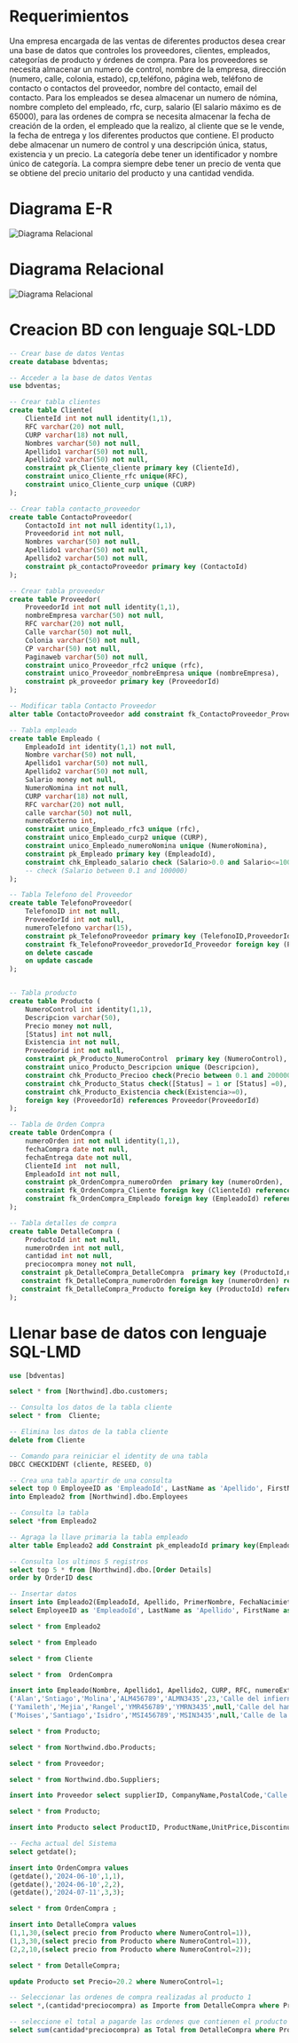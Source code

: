 # Requerimientos
Una empresa encargada de las ventas de diferentes productos desea crear una base de datos que controles los proveedores, clientes, empleados, categorías de producto y órdenes de compra. Para los proveedores se necesita almacenar un numero de control, nombre de la empresa, dirección (numero, calle, colonia, estado), cp,teléfono, página web, teléfono de contacto o contactos del proveedor, nombre del contacto, email del contacto. Para los empleados se desea almacenar un numero de nómina, nombre completo del empleado, rfc, curp, salario (El salario máximo es de 65000), para las ordenes de compra se necesita almacenar la fecha de creación de la orden, el empleado que la realizo, al cliente que se le vende, la fecha de entrega y los diferentes productos que contiene. El producto debe almacenar un numero de control y una descripción única, status, existencia y un precio. La categoría debe tener un identificador y nombre único de categoría. La compra siempre debe tener un precio de venta que se obtiene del precio unitario del producto y una cantidad vendida.

# Diagrama E-R
![Diagrama Relacional](./img/DB_Ventas-Diagrama_Relacional.png)

# Diagrama Relacional
![Diagrama Relacional](./img/DB_Ventas-Diagrama_E-R.png)

# Creacion BD con lenguaje SQL-LDD
```sql
-- Crear base de datos Ventas 
create database bdventas;

-- Acceder a la base de datos Ventas 
use bdventas;

-- Crear tabla clientes 
create table Cliente(
    ClienteId int not null identity(1,1),
    RFC varchar(20) not null,
    CURP varchar(18) not null,
    Nombres varchar(50) not null,
    Apellido1 varchar(50) not null,
    Apellido2 varchar(50) not null,
    constraint pk_Cliente_cliente primary key (ClienteId),
    constraint unico_Cliente_rfc unique(RFC),
    constraint unico_Cliente_curp unique (CURP)
);

-- Crear tabla contacto_proveedor 
create table ContactoProveedor(
    ContactoId int not null identity(1,1),
    Proveedorid int not null,
    Nombres varchar(50) not null,
    Apellido1 varchar(50) not null,
    Apellido2 varchar(50) not null,
    constraint pk_contactoProveedor primary key (ContactoId)
);

-- Crear tabla proveedor 
create table Proveedor(
    ProveedorId int not null identity(1,1),
    nombreEmpresa varchar(50) not null,
    RFC varchar(20) not null,
    Calle varchar(50) not null,
    Colonia varchar(50) not null,
    CP varchar(50) not null,
    Paginaweb varchar(50) not null,
    constraint unico_Proveedor_rfc2 unique (rfc),
    constraint unico_Proveedor_nombreEmpresa unique (nombreEmpresa),
    constraint pk_proveedor primary key (ProveedorId)
);

-- Modificar tabla Contacto Proveedor
alter table ContactoProveedor add constraint fk_ContactoProveedor_Proveedor foreign key (Proveedorid) references Proveedor(Proveedorid) 

-- Tabla empleado
create table Empleado (
    EmpleadoId int identity(1,1) not null,
    Nombre varchar(50) not null,
    Apellido1 varchar(50) not null,
    Apellido2 varchar(50) not null,
    Salario money not null,
    NumeroNomina int not null,
    CURP varchar(18) not null,
    RFC varchar(20) not null,
    calle varchar(50) not null,
    numeroExterno int,
	constraint unico_Empleado_rfc3 unique (rfc),
    constraint unico_Empleado_curp2 unique (CURP),
    constraint unico_Empleado_numeroNomina unique (NumeroNomina),
    constraint pk_Empleado primary key (EmpleadoId),
	constraint chk_Empleado_salario check (Salario>0.0 and Salario<=100000)
	-- check (Salario between 0.1 and 100000)
);

-- Tabla Telefono del Proveedor
create table TelefonoProveedor(
	TelefonoID int not null, 
	ProveedorId int not null, 
	numeroTelefono varchar(15),
	constraint pk_TelefonoProveedor primary key (TelefonoID,ProveedorId),
	constraint fk_TelefonoProveedor_provedorId_Proveedor foreign key (ProveedorId) references Proveedor(ProveedorId) 
	on delete cascade
	on update cascade
);


-- Tabla producto
create table Producto (
    NumeroControl int identity(1,1),
    Descripcion varchar(50),
    Precio money not null,
    [Status] int not null,
    Existencia int not null,
    Proveedorid int not null,
	constraint pk_Producto_NumeroControl  primary key (NumeroControl),
	constraint unico_Producto_Descripcion unique (Descripcion),
	constraint chk_Producto_Precioo check(Precio between 0.1 and 200000),
	constraint chk_Producto_Status check([Status] = 1 or [Status] =0),
	constraint chk_Producto_Existencia check(Existencia>=0),
    foreign key (ProveedorId) references Proveedor(ProveedorId)
);

-- Tabla de Orden Compra
create table OrdenCompra (
	numeroOrden int not null identity(1,1),
	fechaCompra date not null,
	fechaEntrega date not null, 
	ClienteId int  not null,
	EmpleadoId int not null,
	constraint pk_OrdenCompra_numeroOrden  primary key (numeroOrden),
	constraint fk_OrdenCompra_Cliente foreign key (ClienteId) references Cliente(ClienteId), 
	constraint fk_OrdenCompra_Empleado foreign key (EmpleadoId) references Empleado(EmpleadoId) 
);

-- Tabla detalles de compra
create table DetalleCompra (
    ProductoId int not null,
    numeroOrden int not null,
    cantidad int not null,
    preciocompra money not null,
   constraint pk_DetalleCompra_DetalleCompra  primary key (ProductoId,numeroOrden),
   constraint fk_DetalleCompra_numeroOrden foreign key (numeroOrden) references OrdenCompra(numeroOrden) ,
   constraint fk_DetalleCompra_Producto foreign key (ProductoId) references Producto(NumeroControl) 
);
```
# Llenar base de datos con lenguaje SQL-LMD

```sql
use [bdventas]

select * from [Northwind].dbo.customers;

-- Consulta los datos de la tabla cliente
select * from  Cliente;

-- Elimina los datos de la tabla cliente
delete from Cliente

-- Comando para reiniciar el identity de una tabla
DBCC CHECKIDENT (cliente, RESEED, 0)

-- Crea una tabla apartir de una consulta
select top 0 EmployeeID as 'EmpleadoId', LastName as 'Apellido', FirstName as 'PrimerNombre', BirthDate as 'FechaNacimieto', HireDate as 'FechaContratacion', [address] as 'Direccion', city as 'Ciudad', region, PostalCode as 'CodigoPostal', Country as 'Pais' 
into Empleado2 from [Northwind].dbo.Employees

-- Consulta la tabla 
select *from Empleado2

-- Agraga la llave primaria la tabla empleado
alter table Empleado2 add Constraint pk_empleadoId primary key(EmpleadoId)

-- Consulta los ultimos 5 registros 
select top 5 * from [Northwind].dbo.[Order Details]
order by OrderID desc

-- Insertar datos
insert into Empleado2(EmpleadoId, Apellido, PrimerNombre, FechaNacimieto, FechaContratacion, Direccion, Ciudad, region, CodigoPostal, Pais)
select EmployeeID as 'EmpleadoId', LastName as 'Apellido', FirstName as 'PrimerNombre', BirthDate as 'FechaNacimieto', HireDate as 'FechaContratacion', [address] as 'Direccion', city as 'Ciudad', region, PostalCode as 'CodigoPostal', Country as 'Pais' from [Northwind].dbo.Employees

select * from Empleado2 

select * from Empleado

select * from Cliente

select * from  OrdenCompra

insert into Empleado(Nombre, Apellido1, Apellido2, CURP, RFC, numeroExterno, calle, Salario, NumeroNomina) values 
('Alan','Sntiago','Molina','ALM456789','ALMN3435',23,'Calle del infierno', 67890.9,1234),
('Yamileth','Mejia','Rangel','YMR456789','YMRN3435',null,'Calle del hambre', 77890.17,23456),
('Moises','Santiago','Isidro','MSI456789','MSIN3435',null,'Calle de la gordura', 20000,98765);

select * from Producto;

select * from Northwind.dbo.Products;

select * from Proveedor;

select * from Northwind.dbo.Suppliers;

insert into Proveedor select supplierID, CompanyName,PostalCode,'Calle de la sol',City,2345 as CP,'www.prueba.com.mx' as 'PaginaWeb' from Northwind.dbo.Suppliers;

select * from Producto;

insert into Producto select ProductID, ProductName,UnitPrice,Discontinued,UnitsInStock,SupplierID from Northwind.dbo.Products;

-- Fecha actual del Sistema
select getdate();

insert into OrdenCompra values 
(getdate(),'2024-06-10',1,1),
(getdate(),'2024-06-10',2,2),
(getdate(),'2024-07-11',3,3);

select * from OrdenCompra ;

insert into DetalleCompra values
(1,1,30,(select precio from Producto where NumeroControl=1)),
(1,3,30,(select precio from Producto where NumeroControl=1)),
(2,2,10,(select precio from Producto where NumeroControl=2));

select * from DetalleCompra;

update Producto set Precio=20.2 where NumeroControl=1;

-- Seleccionar las ordenes de compra realizadas al producto 1
select *,(cantidad*preciocompra) as Importe from DetalleCompra where ProductoId=1;

-- seleccione el total a pagarde las ordenes que contienen el producto 1
select sum(cantidad*preciocompra) as Total from DetalleCompra where ProductoId=1
```

